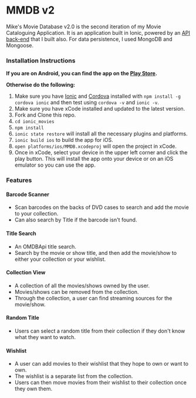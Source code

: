 # MMDB v2

Mike's Movie Database v2.0 is the second iteration of my Movie Cataloguing Application. It is an application built in Ionic, powered by an [API back-end](www.github.com/michaeldiguiseppi/capstone_api) that I built also.  For data persistence, I used MongoDB and Mongoose.

### Installation Instructions
  **If you are on Android, you can find the app on the [Play Store](https://play.google.com/store/apps/details?id=xyz.mikedee.ionic).**

  **Otherwise do the following:**
  1. Make sure you have [Ionic](http://ionicframework.com/getting-started/) and [Cordova](https://cordova.apache.org/#getstarted) installed with `npm install -g cordova ionic` and then test using `cordova -v` and `ionic -v`.
  1. Make sure you have xCode installed and updated to the latest version.
  1. Fork and Clone this repo.
  1. `cd ionic_movies`
  1. `npm install`
  1. `ionic state restore` will install all the necessary plugins and platforms.
  1. `ionic build ios` to build the app for iOS.
  1. `open platforms/ios/MMDB.xcodeproj` will open the project in xCode.
  1. Once in xCode, select your device in the upper left corner and click the play button.  This will install the app onto your device or on an iOS emulator so you can use the app.


### Features

#### Barcode Scanner
  - Scan barcodes on the backs of DVD cases to search and add the movie to your collection.
  - Can also search by Title if the barcode isn't found.

#### Title Search
  - An OMDBApi title search.
  - Search by the movie or show title, and then add the movie/show to either your collection or your wishlist.

#### Collection View
  - A collection of all the movies/shows owned by the user.
  - Movies/shows can be removed from the collection.
  - Through the collection, a user can find streaming sources for the movie/show.

#### Random Title
  - Users can select a random title from their collection if they don't know what they want to watch.

#### Wishlist
  - A user can add movies to their wishlist that they hope to own or want to own.
  - The wishlist is a separate list from the collection.
  - Users can then move movies from their wishlist to their collection once they own them.

